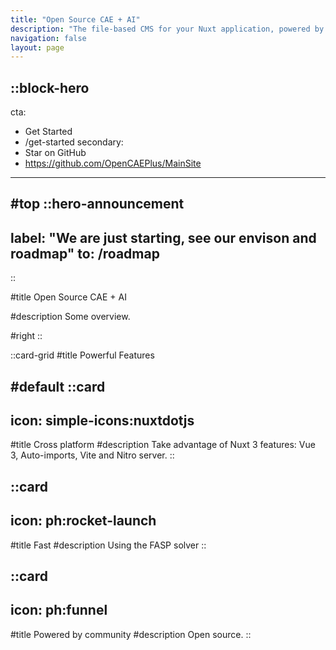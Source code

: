 ```yaml
---
title: "Open Source CAE + AI"
description: "The file-based CMS for your Nuxt application, powered by Markdown and Vue components."
navigation: false
layout: page
---
```


::block-hero
---
cta:
  - Get Started
  - /get-started
secondary:
  - Star on GitHub
  - https://github.com/OpenCAEPlus/MainSite
---

#top
  ::hero-announcement
  ---
  label: "We are just starting, see our envison and roadmap"
  to: /roadmap
  ---
  ::

#title
Open Source CAE + AI

#description
Some overview.

#right
::


::card-grid
#title
Powerful Features

#default
  ::card
  ---
  icon: simple-icons:nuxtdotjs
  ---
  #title
  Cross platform
  #description
  Take advantage of Nuxt 3 features: Vue 3, Auto-imports, Vite and Nitro server.
  ::

  ::card
  ---
  icon: ph:rocket-launch
  ---
  #title
  Fast
  #description
  Using the FASP solver
  ::

  ::card
  ---
  icon: ph:funnel
  ---
  #title
  Powered by community
  #description
  Open source.
  ::
